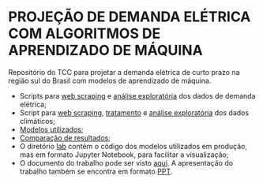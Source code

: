 # PROJEÇÃO DE DEMANDA ELÉTRICA COM ALGORITMOS DE APRENDIZADO DE MÁQUINA
Repositório do TCC para projetar a demanda elétrica de curto prazo na região sul do Brasil com modelos de aprendizado de máquina. 
<br>
* Scripts para [web scraping](https://github.com/matheus-vizzotto/projecao_demanda_eletrica/blob/main/data/1_scrape_elec_load.py) e [análise exploratória](https://github.com/matheus-vizzotto/projecao_demanda_eletrica/blob/main/data/2_eda_load.ipynb) dos dados de demanda elétrica;
* Script para [web scraping](https://github.com/matheus-vizzotto/projecao_demanda_eletrica/blob/main/data/dados_inmet/1_scraper_temp.ipynb), [tratamento](https://github.com/matheus-vizzotto/projecao_demanda_eletrica/blob/main/data/dados_inmet/2_temp_wrangling.ipynb) e [análise exploratória](https://github.com/matheus-vizzotto/projecao_demanda_eletrica/blob/main/data/3_eda_weather.ipynb) dos dados climáticos;
* [Modelos utilizados](https://github.com/matheus-vizzotto/projecao_demanda_eletrica/tree/main/models/forecasts);
* [Comparação de resultados](https://github.com/matheus-vizzotto/projecao_demanda_eletrica/blob/main/models/forecasts/12_compare_fcs.ipynb);
* O diretório [lab](https://github.com/matheus-vizzotto/projecao_demanda_eletrica/tree/main/lab) contém o código dos modelos utilizados em produção, mas em formato Jupyter Notebook, para facilitar a visualização;
* O documento do trabalho pode ser visto [aqui](https://github.com/matheus-vizzotto/projecao_demanda_eletrica/blob/main/doc.pdf). A apresentação do trabalho também se encontra em formato [PPT](https://docs.google.com/presentation/d/1q7WB4qba9i__uf1zBRZLcRWGmj5rYZ49zIcowuaBX8c/edit?usp=sharing).
